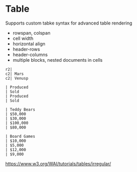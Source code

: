 # Table 

Supports custom tabke syntax for advanced table rendering

- rowspan, colspan
- cell width
- horizontal align
- header-rows
- header-columns
- multiple blocks, nested documents in cells

```table header-rows=2 header-cols=1
r2|
c2| Mars
c2| Venusp

| Produced
| Sold
| Produced
| Sold

| Teddy Bears
| $50,000
| $30,000
| $100,000
| $80,000

| Board Games
| $10,000
| $5,000
| $12,000
| $9,000
```

https://www.w3.org/WAI/tutorials/tables/irregular/
